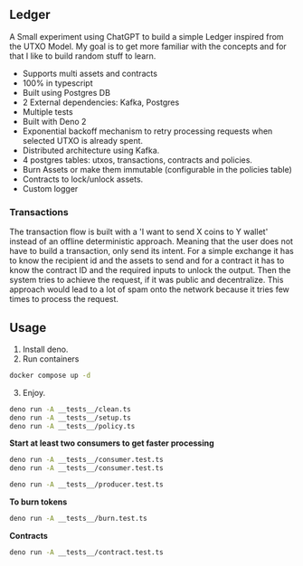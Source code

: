 ## Ledger

A Small experiment using ChatGPT to build a simple Ledger inspired from the UTXO Model.
My goal is to get more familiar with the concepts and for that I like to build random stuff to learn.

- Supports multi assets and contracts
- 100% in typescript
- Built using Postgres DB
- 2 External dependencies: Kafka, Postgres
- Multiple tests
- Built with Deno 2
- Exponential backoff mechanism to retry processing requests when selected UTXO is already spent.
- Distributed architecture using Kafka.
- 4 postgres tables: utxos, transactions, contracts and policies.
- Burn Assets or make them immutable (configurable in the policies table)
- Contracts to lock/unlock assets.
- Custom logger

### Transactions

The transaction flow is built with a 'I want to send X coins to Y wallet' instead of an offline deterministic approach.
Meaning that the user does not have to build a transaction, only send its intent.
For a simple exchange it has to know the recipient id and the assets to send and for a contract it has to know the contract ID and the required inputs to unlock the output.
Then the system tries to achieve the request, if it was public and decentralize. This approach would lead to a lot of spam onto the network because it tries few times to process the request.

## Usage

1. Install deno.
2. Run containers
```bash
docker compose up -d
```
3. Enjoy.

```bash
deno run -A __tests__/clean.ts
deno run -A __tests__/setup.ts
deno run -A __tests__/policy.ts
```

**Start at least two consumers to get faster processing**

```bash
deno run -A __tests__/consumer.test.ts
deno run -A __tests__/consumer.test.ts
```

```bash
deno run -A __tests__/producer.test.ts
```

**To burn tokens**
```bash
deno run -A __tests__/burn.test.ts
```

**Contracts**
```bash
deno run -A __tests__/contract.test.ts
```

